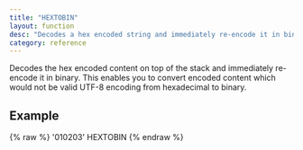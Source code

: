 ```yaml
---
title: "HEXTOBIN"
layout: function
desc: "Decodes a hex encoded string and immediately re-encode it in binary."
category: reference
---
```


Decodes the hex encoded content on top of the stack and immediately re-encode it in binary. This enables you to convert encoded content which would not be valid UTF-8 encoding from hexadecimal to binary.

## Example ##

{% raw %}
<warp10-warpscript-widget backend="{{backend}}"  exec-endpoint="{{execEndpoint}}">'010203'
HEXTOBIN
</warp10-warpscript-widget>
{% endraw %}    
